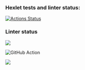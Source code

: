### Hexlet tests and linter status:
[![Actions Status](https://github.com/Daria-Savicheva/frontend-project-46/workflows/hexlet-check/badge.svg)](https://github.com/Daria-Savicheva/frontend-project-46/actions)

### Linter status
<a href="https://codeclimate.com/github/Daria-Savicheva/frontend-project-46/maintainability"><img src="https://api.codeclimate.com/v1/badges/e2244d5fcad9fb22f9db/maintainability" /></a>

![GitHub Action](https://github.com/Daria-Savicheva/frontend-project-46/actions/workflows/github-actions-demo.yml/badge.svg)

<a href="https://asciinema.org/a/pf40xnLzGK5gT3E2dIhexM3ys" target="_blank"><img src="https://asciinema.org/a/pf40xnLzGK5gT3E2dIhexM3ys.svg" /></a>